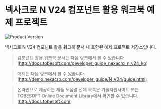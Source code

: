 # 넥사크로 N V24 컴포넌트 활용 워크북 예제 프로젝트

![Product Version](https://img.shields.io/badge/Nexacro-v24.0.0.100-blue.svg)

넥사크로 N V24 컴포넌트 활용 워크북 문서 내 포함된 예제 프로젝트 저장소입니다.

> 컴포넌트 활용 워크북 문서는 다음 링크에서 볼 수 있습니다 (http://docs.tobesoft.com/developer_guide_nexacro_n_v24_ko)

> 예제는 다음 링크에서 볼 수 있습니다. (http://demo.nexacro.com/developer_guide/N_V24/guide.html)

> 온라인으로 제공하는 제품 도움말 전체 목록은 기술지원사이트 또는 TOBESOFT Online Document Library에서 확인할 수 있습니다. (http://docs.tobesoft.com)
